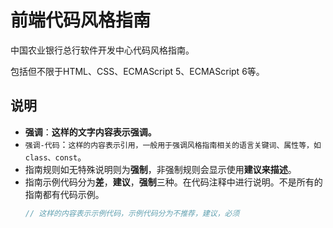 # 前端代码风格指南

中国农业银行总行软件开发中心代码风格指南。

包括但不限于HTML、CSS、ECMAScript 5、ECMAScript 6等。

## 说明

- **强调**：**这样的文字内容表示强调。**
- `强调-代码`：`这样的内容表示引用，一般用于强调风格指南相关的语言关键词、属性等，如class、const`。
- 指南规则如无特殊说明则为**强制**，非强制规则会显示使用**建议来描述**。
- 指南示例代码分为**差**，**建议**，**强制**三种。在代码注释中进行说明。不是所有的指南都有代码示例。
  ```js
  // 这样的内容表示示例代码，示例代码分为不推荐，建议，必须
  ```
